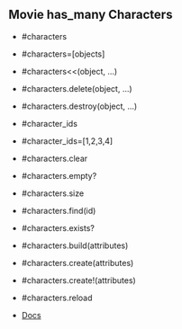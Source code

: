 ## Movie has_many Characters

- #characters
- #characters=[objects]
- #characters<<(object, ...)
- #characters.delete(object, ...)
- #characters.destroy(object, ...)
- #character_ids
- #character_ids=[1,2,3,4]
- #characters.clear
- #characters.empty?
- #characters.size
- #characters.find(id)
- #characters.exists?
- #characters.build(attributes)
- #characters.create(attributes)
- #characters.create!(attributes)
- #characters.reload

- [Docs](https://apidock.com/rails/ActiveRecord/Associations/ClassMethods/has_many)